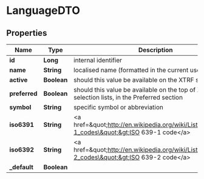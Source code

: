 # LanguageDTO

## Properties
Name | Type | Description | Notes
------------ | ------------- | ------------- | -------------
**id** | **Long** | internal identifier |  [optional]
**name** | **String** | localised name (formatted in the current user&#x27;s locale) |  [optional]
**active** | **Boolean** | should this value be available on the XTRF selection lists |  [optional]
**preferred** | **Boolean** | should this value be available on the top of XTRF selection lists, in the Preferred section |  [optional]
**symbol** | **String** | specific symbol or abbreviation |  [optional]
**iso6391** | **String** | &lt;a href&#x3D;\&quot;http://en.wikipedia.org/wiki/List_of_ISO_639-1_codes\&quot;&gt;ISO 639-1 code&lt;/a&gt; |  [optional]
**iso6392** | **String** | &lt;a href&#x3D;\&quot;http://en.wikipedia.org/wiki/List_of_ISO_639-2_codes\&quot;&gt;ISO 639-2 code&lt;/a&gt; |  [optional]
**_default** | **Boolean** |  |  [optional]
